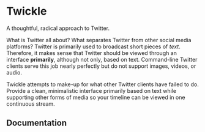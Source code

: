 #	Twickle

A thoughtful, radical approach to Twitter.

What is Twitter all about? What separates Twitter from other social media platforms? Twitter is primarily used to broadcast short pieces of *text*. Therefore, it makes sense that Twitter should be viewed through an interface **primarily**, although not only, based on text. Command-line Twitter clients serve this job nearly perfectly but do not support images, videos, or audio.

Twickle attempts to make-up for what other Twitter clients have failed to do. Provide a clean, minimalistic interface primarily based on text while supporting other forms of media so your timeline can be viewed in one continuous stream. 

##	Documentation